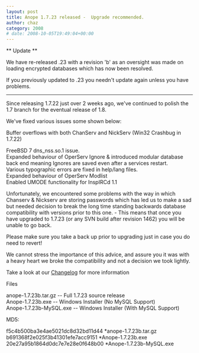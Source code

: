 ```yaml
---
layout: post
title: Anope 1.7.23 released -  Upgrade recommended.
author: chaz
category: 2008
# date: 2008-10-05T19:49:04+00:00
---
```


<!--
BEGIN SUMMARY
** Update **

We have re-released .23 with a revision 'b' as an oversight was made on loading encrypted databases which has now been resolved.

If you previously updated to .23 you needn't update again unless you have problems.

****

Since releasing 1.7.22 just over 2 weeks ago, we've continued to polish the 1.7 branch for the eventual release of 1.8.

We've fixed various issues some shown below:

Buffer overflows with both ChanServ and NickServ (Win32 Crashbug in 1.7.22)

FreeBSD 7 dns_nss.so.1 issue.
<br/>
Expanded behaviour of OperServ Ignore & introduced modular database back end meaning Ignores are saved even after a services restart.
<br/>
Various typographic errors are fixed in help/lang files.
<br/>
Expanded behaviour of OperServ Modlist 
<br/>
Enabled UMODE functionality for InspIRCd 1.1

USERS SHOULD BE AWARE OF BROKEN BACKWARDS DATABASE COMPATIBILITY. TAKE A GOOD BACK UP BEFORE UPGRADING!
END SUMMARY
-->

** Update **

We have re-released .23 with a revision 'b' as an oversight was made on loading encrypted databases which has now been resolved.

If you previously updated to .23 you needn't update again unless you have problems.

****

Since releasing 1.7.22 just over 2 weeks ago, we've continued to polish the 1.7 branch for the eventual release of 1.8.

We've fixed various issues some shown below:

Buffer overflows with both ChanServ and NickServ (Win32 Crashbug in 1.7.22)

FreeBSD 7 dns_nss.so.1 issue.
<br/>
Expanded behaviour of OperServ Ignore & introduced modular database back end meaning Ignores are saved even after a services restart.
<br/>
Various typographic errors are fixed in help/lang files.
<br/>
Expanded behaviour of OperServ Modlist 
<br/>
Enabled UMODE functionality for InspIRCd 1.1

Unfortunately, we encountered some problems with the way in which Chanserv & Nickserv are storing passwords which has led us to make a sad but needed decision to break the long time standing backwards database compatibility with versions prior to this one. - This means that once you have upgraded to 1.7.23 (or any SVN build after revision 1462) you will be unable to go back.

Please make sure you take a back up prior to upgrading just in case you do need to revert!

We cannot stress the importance of this advice, and assure you it was with a heavy heart we broke the compatibility and not a decision we took lightly.

Take a look at our <a href="https://sourceforge.net/project/shownotes.php?group_id=94081&release_id=630915">Changelog</a> for more information

Files

anope-1.7.23b.tar.gz -- Full 1.7.23 source release
<br/>
Anope-1.7.23b.exe -- Windows Installer (No MySQL Support)
<br/>
Anope-1.7.23b-MySQL.exe -- Windows Installer (With MySQL Support)


MD5:

f5c4b500ba3e4ae5021dc8d32bd11d44 *anope-1.7.23b.tar.gz
<br/>
b691368f2e025f3b41301efe7acc9151 *Anope-1.7.23b.exe
<br/>
20e27a95b1864d0dc7e7e28e0f648b00 *Anope-1.7.23b-MySQL.exe
